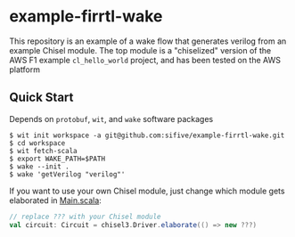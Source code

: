 # example-firrtl-wake

This repository is an example of a wake flow that generates verilog from an example Chisel module.
The top module is a "chiselized" version of the AWS F1 example `cl_hello_world` project, and has been tested on the AWS platform

## Quick Start

Depends on `protobuf`, `wit`, and `wake` software packages

```
$ wit init workspace -a git@github.com:sifive/example-firrtl-wake.git
$ cd workspace
$ wit fetch-scala
$ export WAKE_PATH=$PATH
$ wake --init .
$ wake 'getVerilog "verilog"'
```

If you want to use your own Chisel module, just change which module gets elaborated in [Main.scala](src/main/scala/Main.scala):

```Scala
// replace ??? with your Chisel module
val circuit: Circuit = chisel3.Driver.elaborate(() => new ???)
```
